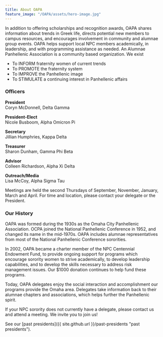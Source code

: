```yaml
---
title: About OAPA
feature_image: "/OAPA/assets/hero-image.jpg"
---
```


In addition to offering scholarships and recognition awards, OAPA shares information about trends in
Greek life, directs potential new members to campus resources, and encourages involvement in
community and alumnae group events. OAPA helps support local NPC members academically, in
leadership, and with programming assistance as needed. An Alumnae Panhellenic Association is a
community based organization. We exist
- To INFORM fraternity women of current trends
- To PROMOTE the fraternity system
- To IMPROVE the Panhellenic image
- To STIMULATE a continuing interest in Panhellenic affairs


### Officers

<div class="officers">

<p><strong>President</strong><br>  
Coryn McDonnell, Delta Gamma</p>

<p><strong>President-Elect</strong><br> 
Nicole Busboom, Alpha Omicron Pi</p>

<p><strong>Secretary</strong><br> 
Jillian Humphries, Kappa Delta</p>

<p><strong>Treasurer</strong><br> 
Sharon Dunham, Gamma Phi Beta</p> 

<p><strong>Advisor</strong><br> 
Colleen Richardson, Alpha Xi Delta</p>

<p><strong>Outreach/Media</strong><br> 
Lisa McCoy, Alpha Sigma Tau</p> 

</div>

Meetings are held the second Thursdays of September, November, January, March and April. For time and location, please contact your delegate or the President.


### Our History

OAPA was formed during the 1930s as the Omaha City Panhellenic Association. OCPA joined the National Panhellenic Conference in 1952, and changed its name in the mid-1970s. OAPA includes alumnae representatives from most of the National Panhellenic Conference sororities.

In 2002, OAPA became a charter member of the NPC Centennial Endowment Fund, to provide ongoing support for programs which encourage sorority women to strive academically, to develop leadership capabilities, and to develop the skills necessary to address risk management issues. Our $1000 donation continues to help fund these programs.

Today, OAPA delegates enjoy the social interaction and accomplishment our programs provide the Omaha area. Delegates take information back to their alumnae chapters and associations, which helps further the Panhellenic spirit. 

If your NPC sorority does not currently have a delegate, please contact us and attend a meeting. We invite you to join us!

See our [past presidents]({{ site.github.url }}/past-presidents "past presidents").


